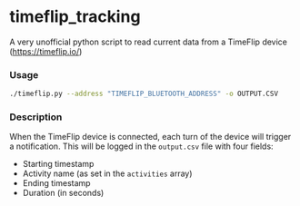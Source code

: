 # timeflip_tracking
A very unofficial python script to read current data from a TimeFlip device (https://timeflip.io/)

### Usage
```sh
./timeflip.py --address "TIMEFLIP_BLUETOOTH_ADDRESS" -o OUTPUT.CSV
```

### Description
When the TimeFlip device is connected, each turn of the device will trigger a notification. This will be logged in the `output.csv` file with four fields:
- Starting timestamp
- Activity name (as set in the `activities` array)
- Ending timestamp
- Duration (in seconds)

  
